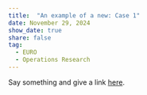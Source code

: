 ```yaml
---
title:  "An example of a new: Case 1"
date: November 29, 2024
show_date: true
share: false
tag:
  - EURO
  - Operations Research
---
```


Say something and give a link [here](https://siagoptimization.github.io/assets/views/ViewsAndNews-30-2.pdf).
